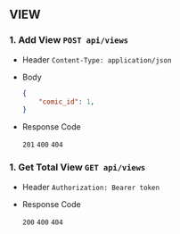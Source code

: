 ## VIEW

### 1. Add View `POST api/views`

- Header
    `Content-Type: application/json`

- Body

    ```json
    {
        "comic_id": 1,
    }
    ```

- Response Code

    `201` `400` `404`

### 1. Get Total View `GET api/views`

- Header
    `Authorization: Bearer token`

- Response Code

    `200` `400` `404`
